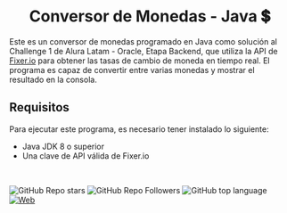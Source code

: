 <h1 align="center">Conversor de Monedas - Java 💲</h1>

Este es un conversor de monedas programado en Java como solución al
Challenge 1 de Alura Latam - Oracle, Etapa Backend,
que utiliza la API de [Fixer.io](https://fixer.io/) para obtener
las tasas de cambio de moneda en tiempo real. 
El programa es capaz de convertir entre varias monedas y 
mostrar el resultado en la consola.

## Requisitos

Para ejecutar este programa, es necesario tener instalado lo 
siguiente:

- Java JDK 8 o superior
- Una clave de API válida de Fixer.io

<br>

![GitHub Repo stars](https://img.shields.io/github/stars/ycanas/conversor-moneda-java?color=yellow&style=for-the-badge&labelColor=101010)
![GitHub Repo Followers](https://img.shields.io/github/followers/ycanas?style=for-the-badge&labelColor=101010)
![GitHub top language](https://img.shields.io/github/languages/top/ycanas/conversor-moneda-java?color=red&style=for-the-badge&labelColor=101010)
[![Web](https://img.shields.io/badge/GitHub-ycanas-14a1f0?style=for-the-badge&logo=github&logoColor=white&labelColor=101010&color=009000)](https://github.com/mouredev)